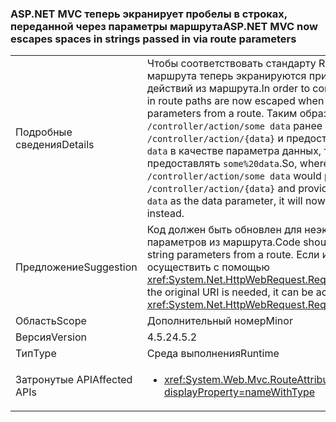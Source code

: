 ### <a name="aspnet-mvc-now-escapes-spaces-in-strings-passed-in-via-route-parameters"></a><span data-ttu-id="b765f-101">ASP.NET MVC теперь экранирует пробелы в строках, переданной через параметры маршрута</span><span class="sxs-lookup"><span data-stu-id="b765f-101">ASP.NET MVC now escapes spaces in strings passed in via route parameters</span></span>

|   |   |
|---|---|
|<span data-ttu-id="b765f-102">Подробные сведения</span><span class="sxs-lookup"><span data-stu-id="b765f-102">Details</span></span>|<span data-ttu-id="b765f-103">Чтобы соответствовать стандарту RFC 2396, пробелы в путях маршрута теперь экранируются при заполнении параметров действий из маршрута.</span><span class="sxs-lookup"><span data-stu-id="b765f-103">In order to conform to RFC 2396, spaces in route paths are now escaped when populating action parameters from a route.</span></span> <span data-ttu-id="b765f-104">Таким образом, в то время как <code>/controller/action/some data</code> ранее соответствовал маршруту <code>/controller/action/{data}</code> и предоставлял <code>some data</code> в качестве параметра данных, теперь он будет предоставлять <code>some%20data</code>.</span><span class="sxs-lookup"><span data-stu-id="b765f-104">So, whereas  <code>/controller/action/some data</code> would previously match the route <code>/controller/action/{data}</code> and provide <code>some data</code> as the data parameter, it will now provide <code>some%20data</code> instead.</span></span>|
|<span data-ttu-id="b765f-105">Предложение</span><span class="sxs-lookup"><span data-stu-id="b765f-105">Suggestion</span></span>|<span data-ttu-id="b765f-106">Код должен быть обновлен для неэкранирования строковых параметров из маршрута.</span><span class="sxs-lookup"><span data-stu-id="b765f-106">Code should be updated to unescape string parameters from a route.</span></span> <span data-ttu-id="b765f-107">Если исходный URI, его можно осуществить с помощью <xref:System.Net.HttpWebRequest.RequestUri>. OriginalString API.</span><span class="sxs-lookup"><span data-stu-id="b765f-107">If the original URI is needed, it can be accessed with the <xref:System.Net.HttpWebRequest.RequestUri>.OriginalString API.</span></span>|
|<span data-ttu-id="b765f-108">Область</span><span class="sxs-lookup"><span data-stu-id="b765f-108">Scope</span></span>|<span data-ttu-id="b765f-109">Дополнительный номер</span><span class="sxs-lookup"><span data-stu-id="b765f-109">Minor</span></span>|
|<span data-ttu-id="b765f-110">Версия</span><span class="sxs-lookup"><span data-stu-id="b765f-110">Version</span></span>|<span data-ttu-id="b765f-111">4.5.2</span><span class="sxs-lookup"><span data-stu-id="b765f-111">4.5.2</span></span>|
|<span data-ttu-id="b765f-112">Тип</span><span class="sxs-lookup"><span data-stu-id="b765f-112">Type</span></span>|<span data-ttu-id="b765f-113">Среда выполнения</span><span class="sxs-lookup"><span data-stu-id="b765f-113">Runtime</span></span>|
|<span data-ttu-id="b765f-114">Затронутые API</span><span class="sxs-lookup"><span data-stu-id="b765f-114">Affected APIs</span></span>|<ul><li><xref:System.Web.Mvc.RouteAttribute.%23ctor(System.String)?displayProperty=nameWithType></li></ul>|

